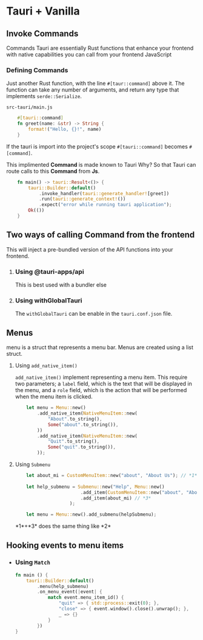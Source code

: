 # Tauri + Vanilla

## Invoke Commands

Commands Tauri are essentially Rust functions that enhance your frontend with native capabilities you can call from your frontend JavaScript

### Defining Commands

Just another Rust function, with the line `#[taur::command]` above it. The function can take any number of arguments, and return any type that implements `serde::Serialize`.

`src-tauri/main.js`

```rust
    #[tauri::command]
    fn greet(name: &str) -> String {
        format!("Hello, {}!", name)
    }
```

If the tauri is import into the project's scope `#[tauri::command]` becomes `#[command]`.

This implimented __Command__ is made known to Tauri
Why? So that Tauri can route calls to this __Command__ from __Js__.

```rust
    fn main() -> tauri::Result<()> {
        tauri::Builder::default()
            .invoke_handler(tauri::generate_handler![greet])
            .run(tauri::generate_context!())
            .expect("error while running tauri application");
        Ok(())
    }
```

## Two ways of calling Command from the frontend

This will inject a pre-bundled version of the API functions into your frontend.

1. ### Using @tauri-apps/api

    This is best used with a bundler else

2. ### Using withGlobalTauri

    The `withGlobalTauri` can be enable in the `tauri.conf.json` file.

## Menus

menu is a struct that represents a menu bar.
Menus are created using a list struct.

1. Using `add_native_item()`

    `add_native_item()` implement representing a menu item. This require two parameters; a `label` field, which is the text that will be displayed in the menu, and a `role` field, which is the action that will be performed when the menu item is clicked.

    ```rust
        let menu = Menu::new()
            .add_native_item(NativeMenuItem::new(
                "About".to_string(),
                Some("about".to_string()),
            ))
            .add_native_item(NativeMenuItem::new(
                "Quit".to_string(),
                Some("quit".to_string()),
            ));
    ```

2. Using `Submenu`

    ```rust
        let about_mi = CustomMenuItem::new("about", "About Us"); // *1*
        
        let help_submenu = Submenu::new("Help", Menu::new()
                            .add_item(CustomMenuItem::new("about", "About Us");) // *2*
                            .add_item(about_mi) // *3*
                        );

        let menu = Menu::new().add_submenu(helpSubmenu);
    ```

    \*1*+\*3* does the same thing like \*2*

## Hooking events to menu items

- ### Using `Match`

    ```rs
    fn main () {
        tauri::Builder::default()
            .menu(help_submenu)
            .on_menu_event(|event| {
                match event.menu_item_id() {
                    "quit" => { std::process::exit(0); },
                    "close" => { event.window().close().unwrap(); },
                    _ => {}
                }
            })
    }
    ```
